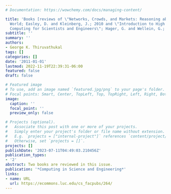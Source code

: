 ```yaml
---
# Documentation: https://wowchemy.com/docs/managing-content/

title: 'Books [reviews of \"Networks, Crowds, and Markets: Reasoning about a Highly-Connected
  World; Easley, D. and Kleinberg, J.; 2010 and \"Introduction to High Performance
  Computing for Scientists and Engineers\"; Hager, G. and Wellein, G.; 2011)]'
subtitle: ''
summary: ''
authors:
- George K. Thiruvathukal
tags: []
categories: []
date: '2011-01-01'
lastmod: 2022-11-19T22:39:31-06:00
featured: false
draft: false

# Featured image
# To use, add an image named `featured.jpg/png` to your page's folder.
# Focal points: Smart, Center, TopLeft, Top, TopRight, Left, Right, BottomLeft, Bottom, BottomRight.
image:
  caption: ''
  focal_point: ''
  preview_only: false

# Projects (optional).
#   Associate this post with one or more of your projects.
#   Simply enter your project's folder or file name without extension.
#   E.g. `projects = ["internal-project"]` references `content/project/deep-learning/index.md`.
#   Otherwise, set `projects = []`.
projects: []
publishDate: '2023-07-11T04:49:03.210456Z'
publication_types:
- '2'
abstract: Two books are reviewed in this issue.
publication: '*Computing in Science and Engineering*'
links:
- name: URL
  url: https://ecommons.luc.edu/cs_facpubs/264/
---
```

